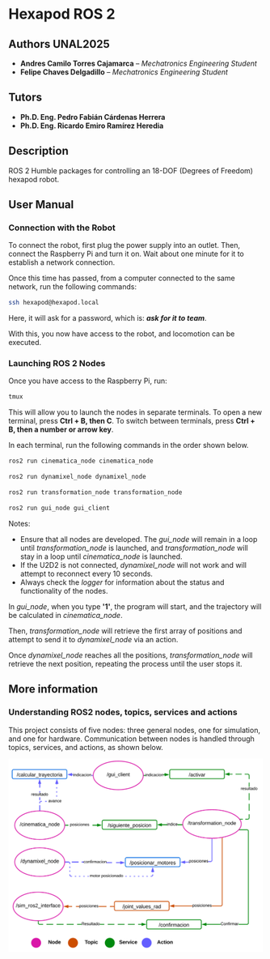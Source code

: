 # Hexapod ROS 2

## Authors UNAL2025

* **Andres Camilo Torres Cajamarca** – *Mechatronics Engineering Student*
* **Felipe Chaves Delgadillo** – *Mechatronics Engineering Student*

## Tutors

* **Ph.D. Eng. Pedro Fabián Cárdenas Herrera**
* **Ph.D. Eng. Ricardo Emiro Ramírez Heredia**

## Description

ROS 2 Humble packages for controlling an 18-DOF (Degrees of Freedom) hexapod robot.

## User Manual

### Connection with the Robot

To connect the robot, first plug the power supply into an outlet. Then, connect the Raspberry Pi and turn it on. Wait about one minute for it to establish a network connection.

Once this time has passed, from a computer connected to the same network, run the following commands:

````bash
ssh hexapod@hexapod.local
````

Here, it will ask for a password, which is: ***ask for it to team***.

With this, you now have access to the robot, and locomotion can be executed.

### Launching ROS 2 Nodes

Once you have access to the Raspberry Pi, run:

```bash
tmux 
```

This will allow you to launch the nodes in separate terminals. To open a new terminal, press **Ctrl + B, then C**.
To switch between terminals, press **Ctrl + B, then a number or arrow key**.

In each terminal, run the following commands in the order shown below.

```bash
ros2 run cinematica_node cinematica_node
```

```bash
ros2 run dynamixel_node dynamixel_node
```

```bash
ros2 run transformation_node transformation_node
```

```bash
ros2 run gui_node gui_client
```

Notes:

* Ensure that all nodes are developed. The *gui_node* will remain in a loop until *transformation_node* is launched, and *transformation_node*  will stay in a loop until *cinematica_node* is launched.
* If the U2D2 is not connected, *dynamixel_node* will not work and will attempt to reconnect every 10 seconds.
* Always check the *logger* for information about the status and functionality of the nodes.

In *gui_node*, when you type **'1'**, the program will start, and the trajectory will be calculated in *cinematica_node*.

Then, *transformation_node* will retrieve the first array of positions and attempt to send it to *dynamixel_node* via an action.

Once *dynamixel_node* reaches all the positions, *transformation_node* will retrieve the next position, repeating the process until the user stops it.

## More information

### Understanding ROS2 nodes, topics, services and actions

This project consists of five nodes: three general nodes, one for simulation, and one for hardware. Communication between nodes is handled through topics, services, and actions, as shown below.

![1741327637519](images/README/1741327637519.png)
